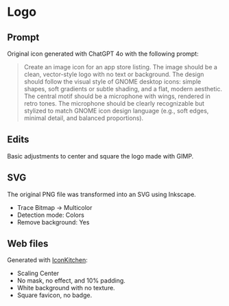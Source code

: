 # Logo

## Prompt

Original icon generated with ChatGPT 4o with the following prompt:

> Create an image icon for an app store listing. The image should be a clean, vector-style logo with no text or background. The design should follow the visual style of GNOME desktop icons: simple shapes, soft gradients or subtle shading, and a flat, modern aesthetic. The central motif should be a microphone with wings, rendered in retro tones. The microphone should be clearly recognizable but stylized to match GNOME icon design language (e.g., soft edges, minimal detail, and balanced proportions).

## Edits

Basic adjustments to center and square the logo made with GIMP.

## SVG

The original PNG file was transformed into an SVG using Inkscape.
- Trace Bitmap -> Multicolor
- Detection mode: Colors
- Remove background: Yes

## Web files

Generated with [IconKitchen](https://icon.kitchen):
- Scaling Center 
- No mask, no effect, and 10% padding. 
- White background with no texture.
- Square favicon, no badge.
